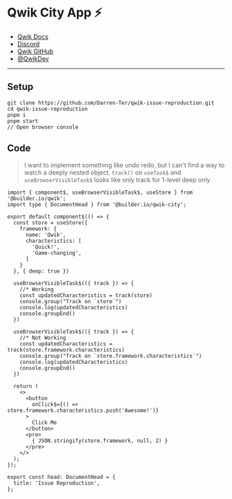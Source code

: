 # Qwik City App ⚡️

- [Qwik Docs](https://qwik.builder.io/)
- [Discord](https://qwik.builder.io/chat)
- [Qwik GitHub](https://github.com/BuilderIO/qwik)
- [@QwikDev](https://twitter.com/QwikDev)

---

## Setup
```shell
git clone https://github.com/Darren-Ter/qwik-issue-reproduction.git
cd qwik-issue-reproduction
pnpm i
pnpm start
// Open browser console
```
## Code
> I want to implement something like undo redo, but I can't find a way to watch a deeply nested object.
> `track()` on `useTask$` and `useBrowserVisibleTask$` looks like only track for 1-level deep only
```tsx
import { component$, useBrowserVisibleTask$, useStore } from '@builder.io/qwik';
import type { DocumentHead } from '@builder.io/qwik-city';

export default component$(() => {
  const store = useStore({
    framework: {
      name: 'Qwik',
      characteristics: [
        'Quick!',
        'Game-changing',
      ]
    }
  }, { deep: true })

  useBrowserVisibleTask$(({ track }) => {
    //* Working
    const updatedCharacteristics = track(store)
    console.group("Track on `store`")
    console.log(updatedCharacteristics)
    console.groupEnd()
  })

  useBrowserVisibleTask$(({ track }) => {
    //* Not Working
    const updatedCharacteristics = track(store.framework.characteristics)
    console.group("Track on `store.framework.characteristics`")
    console.log(updatedCharacteristics)
    console.groupEnd()
  })

  return (
    <>
      <button
        onClick$={() => store.framework.characteristics.push('Awesome!')}
      >
        Click Me 
      </button>
      <pre>
        { JSON.stringify(store.framework, null, 2) }
      </pre>
    </>
  );
});

export const head: DocumentHead = {
  title: 'Issue Reproduction',
};

```
